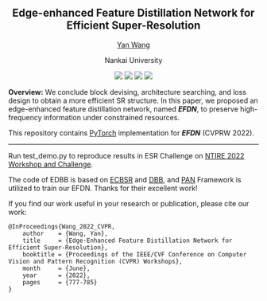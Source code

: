 ## <div align="center"> Edge-enhanced Feature Distillation Network for Efficient Super-Resolution </div>

<div align="center"> 

[Yan Wang](https://scholar.google.com/citations?user=SXIehvoAAAAJ&hl=en)
</div>

<p align="center"> Nankai University </p>

<p align="center">
<a href="https://openaccess.thecvf.com/content/CVPR2022W/NTIRE/html/Wang_Edge-Enhanced_Feature_Distillation_Network_for_Efficient_Super-Resolution_CVPRW_2022_paper.html" alt="CvF">
    <img src="https://img.shields.io/badge/CVF-NTIRE 2022-367DBD" /></a> 
<a href="https://arxiv.org/abs/2204.08759" alt="arXiv">
    <img src="https://img.shields.io/badge/arXiv-2204.08759-b31b1b.svg?style=flat" /></a>
<a href="https://github.com/icandle/EFDN/blob/main/LICENSE" alt="license">
    <img src="https://img.shields.io/badge/license-Apache--2.0-%23B7A800" /></a> 
<a href="https://data.vision.ee.ethz.ch/cvl/ntire22/posters/Wang_Edge_074-poster-Edge-enhanced%20Feature%20Distillation%20Network%20for%20Efficient%20Super-Resolution.pdf" alt="Poster">
    <img src="https://img.shields.io/badge/poster-NTIRE 2022-brightgreen" /></a> 
</p>



**Overview:** We conclude block devising, architecture searching, and loss design to obtain a more efficient SR structure. In this paper, we proposed an edge-enhanced feature distillation network, named ***EFDN***, to preserve high-frequency information under constrained resources. 

This repository contains [PyTorch](https://pytorch.org/) implementation for ***EFDN*** (CVPRW 2022).

---

Run test_demo.py to reproduce results in ESR Challenge on [NTIRE 2022 Workshop and Challenge](https://data.vision.ee.ethz.ch/cvl/ntire22/).

The code of EDBB is based on [ECBSR](https://github.com/xindongzhang/ECBSR) and [DBB](https://github.com/DingXiaoH/DiverseBranchBlock),
and [PAN](https://github.com/zhaohengyuan1/PAN) Framework is utilized to train our EFDN. Thanks for their excellent work!

If you find our work useful in your research or publication, please cite our work:

```
@InProceedings{Wang_2022_CVPR,
    author    = {Wang, Yan},
    title     = {Edge-Enhanced Feature Distillation Network for Efficient Super-Resolution},
    booktitle = {Proceedings of the IEEE/CVF Conference on Computer Vision and Pattern Recognition (CVPR) Workshops},
    month     = {June},
    year      = {2022},
    pages     = {777-785}
}
```

